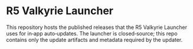 # R5 Valkyrie Launcher
This repository hosts the published releases that the R5 Valkyrie Launcher uses for in‑app auto‑updates. The launcher is closed‑source; this repo contains only the update artifacts and metadata required by the updater.
